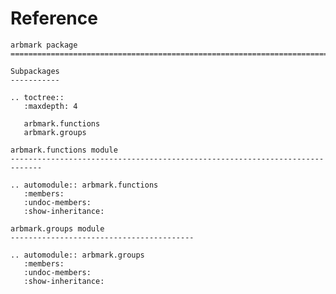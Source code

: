 # Reference

<!--
The content of the {eval-rst} block below is generated by the command:
poetry run sphinx-apidoc -T -f -t ./docs/templates -o ./docs ./src
from the root directory.

You need to rerun the command when python files are added, deleted or renamed.
Copy the content from the generated
ssb_arbmark_fagfunksjoner.rst file to the {eval-rst} block below and
delete the .rst file afterwards.
-->

```{eval-rst}
arbmark package
=============================================================================

Subpackages
-----------

.. toctree::
   :maxdepth: 4

   arbmark.functions
   arbmark.groups

arbmark.functions module
-----------------------------------------------------------------------------

.. automodule:: arbmark.functions
   :members:
   :undoc-members:
   :show-inheritance:

arbmark.groups module
-----------------------------------------

.. automodule:: arbmark.groups
   :members:
   :undoc-members:
   :show-inheritance:
```
